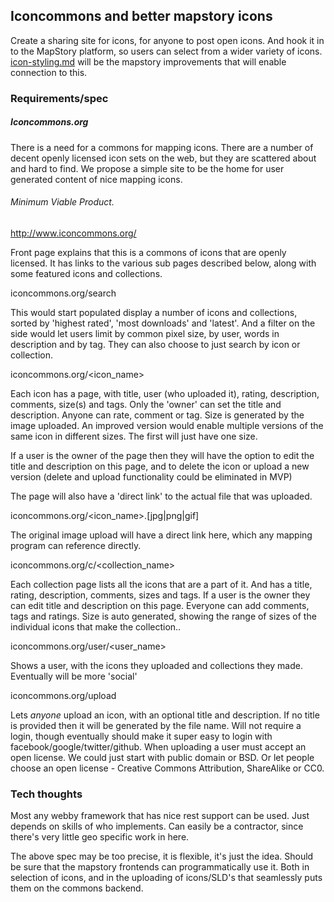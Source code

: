 ## Iconcommons and better mapstory icons 

Create a sharing site for icons, for anyone to post open icons. And hook it in to the 
MapStory platform, so users can select from a wider variety of icons. [icon-styling.md](icon-styling.md)
will be the mapstory improvements that will enable connection to this.

### Requirements/spec

##### Iconcommons.org

There is a need for a commons for mapping icons. There are a number of decent openly licensed 
icon sets on the web, but they are scattered about and hard to find. We propose a simple site 
to be the home for user generated content of nice mapping icons.

###### Minimum Viable Product.

http://www.iconcommons.org/

Front page explains that this is a commons of icons that are openly licensed. It has links to the various sub pages described below, along with some featured icons and collections.

iconcommons.org/search

This would start populated display a number of icons and collections, sorted by 'highest rated', 'most downloads' and 'latest'. And a filter on the side would let users limit by common pixel size, by user, words in description and by tag. They can also choose to just search by icon or collection.

iconcommons.org/<icon_name>

Each icon has a page, with title, user (who uploaded it), rating, description, comments, size(s) and tags. Only the 'owner' can set the title and description. Anyone can rate, comment or tag. Size is generated by the image uploaded. An improved version would enable multiple versions of the same icon in different sizes. The first will just have one size.

If a user is the owner of the page then they will have the option to edit the title and description on this page, and to delete the icon or upload a new version (delete and upload functionality could be eliminated in MVP)

The page will also have a 'direct link' to the actual file that was uploaded.

iconcommons.org/<icon_name>.[jpg|png|gif]

The original image upload will have a direct link here, which any mapping program can reference directly.

iconcommons.org/c/<collection_name>

Each collection page lists all the icons that are a part of it. And has a title, rating, description, comments, sizes and tags. If a user is the owner they can edit title and description on this page. Everyone can add comments, tags and ratings. Size is auto generated, showing the range of sizes of the individual icons that make the collection..

iconcommons.org/user/<user_name>

Shows a user, with the icons they uploaded and collections they made. Eventually will be more 'social'

iconcommons.org/upload

Lets _anyone_ upload an icon, with an optional title and description. If no title is provided then it will be generated by the file name. Will not require a login, though eventually should make it super easy to login with facebook/google/twitter/github. When uploading a user must accept an open license. We could just start with public domain or BSD. Or let people choose an open license - Creative Commons Attribution, ShareAlike or CC0.

### Tech thoughts

Most any webby framework that has nice rest support can be used. Just depends on skills of who implements.
Can easily be a contractor, since there's very little geo specific work in here.

The above spec may be too precise, it is flexible, it's just the idea. Should be sure that the mapstory frontends
can programmatically use it. Both in selection of icons, and in the uploading of icons/SLD's that seamlessly
puts them on the commons backend.
